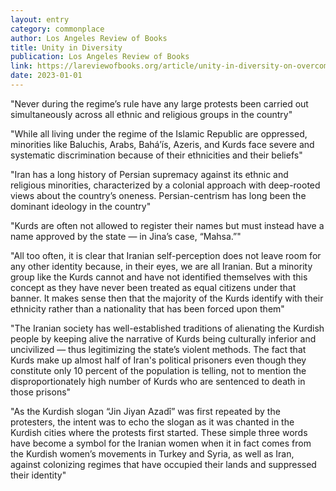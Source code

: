 ```yaml
---
layout: entry
category: commonplace
author: Los Angeles Review of Books
title: Unity in Diversity
publication: Los Angeles Review of Books
link: https://lareviewofbooks.org/article/unity-in-diversity-on-overcoming-the-erasure-of-kurdistan-and-jina-amini/
date: 2023-01-01
---
```


"Never during the regime’s rule have any large protests been carried out simultaneously across all ethnic and religious groups in the country"

"While all living under the regime of the Islamic Republic are oppressed, minorities like Baluchis, Arabs, Baháʼís, Azeris, and Kurds face severe and systematic discrimination because of their ethnicities and their beliefs"

"Iran has a long history of Persian supremacy against its ethnic and religious minorities, characterized by a colonial approach with deep-rooted views about the country’s oneness. Persian-centrism has long been the dominant ideology in the country"

"Kurds are often not allowed to register their names but must instead have a name approved by the state — in Jina’s case, “Mahsa.”"

"All too often, it is clear that Iranian self-perception does not leave room for any other identity because, in their eyes, we are all Iranian. But a minority group like the Kurds cannot and have not identified themselves with this concept as they have never been treated as equal citizens under that banner. It makes sense then that the majority of the Kurds identify with their ethnicity rather than a nationality that has been forced upon them"

"The Iranian society has well-established traditions of alienating the Kurdish people by keeping alive the narrative of Kurds being culturally inferior and uncivilized — thus legitimizing the state’s violent methods. The fact that Kurds make up almost half of Iran's political prisoners even though they constitute only 10 percent of the population is telling, not to mention the disproportionately high number of Kurds who are sentenced to death in those prisons"

"As the Kurdish slogan “Jin Jiyan Azadî” was first repeated by the protesters, the intent was to echo the slogan as it was chanted in the Kurdish cities where the protests first started. These simple three words have become a symbol for the Iranian women when it in fact comes from the Kurdish women’s movements in Turkey and Syria, as well as Iran, against colonizing regimes that have occupied their lands and suppressed their identity"
